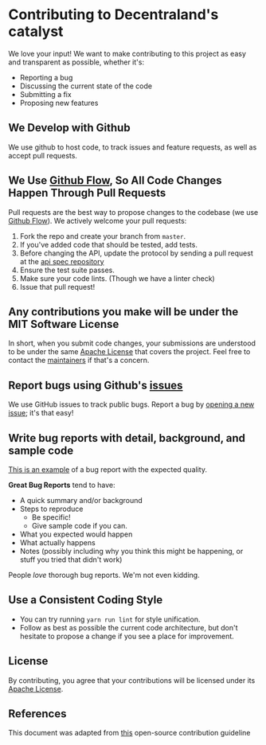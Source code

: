 # Contributing to Decentraland's catalyst

We love your input! We want to make contributing to this project as easy and transparent as possible, whether it's:

- Reporting a bug
- Discussing the current state of the code
- Submitting a fix
- Proposing new features

## We Develop with Github

We use github to host code, to track issues and feature requests, as well as accept pull requests.

## We Use [Github Flow](https://docs.github.com/en/get-started/quickstart/github-flow), So All Code Changes Happen Through Pull Requests

Pull requests are the best way to propose changes to the codebase (we use [Github Flow](https://guides.github.com/introduction/flow/index.html)). We actively welcome your pull requests:

1. Fork the repo and create your branch from `master`.
1. If you've added code that should be tested, add tests.
1. Before changing the API, update the protocol by sending a pull request at the [api spec repository](https://github.com/decentraland/catalyst-api-specs)
1. Ensure the test suite passes.
1. Make sure your code lints. (Though we have a linter check)
1. Issue that pull request!

## Any contributions you make will be under the MIT Software License

In short, when you submit code changes, your submissions are understood to be under the same [Apache License](https://choosealicense.com/licenses/apache-2.0/) that covers the project. Feel free to contact the [maintainers](https://github.com/decentraland/catalyst/blob/master/docs/codeowners) if that's a concern.

## Report bugs using Github's [issues](https://github.com/decentraland/catalyst/issues)

We use GitHub issues to track public bugs. Report a bug by [opening a new issue](https://github.com/decentraland/catalyst/issues/new); it's that easy!

## Write bug reports with detail, background, and sample code

[This is an example](http://stackoverflow.com/q/12488905/180626) of a bug report with the expected quality.

**Great Bug Reports** tend to have:

- A quick summary and/or background
- Steps to reproduce
  - Be specific!
  - Give sample code if you can.
- What you expected would happen
- What actually happens
- Notes (possibly including why you think this might be happening, or stuff you tried that didn't work)

People _love_ thorough bug reports. We'm not even kidding.

## Use a Consistent Coding Style

- You can try running `yarn run lint` for style unification.
- Follow as best as possible the current code architecture, but don't hesitate to propose a change if you see a place for improvement.

## License

By contributing, you agree that your contributions will be licensed under its [Apache License](https://choosealicense.com/licenses/apache-2.0/).

## References

This document was adapted from [this](https://gist.github.com/briandk/3d2e8b3ec8daf5a27a62) open-source contribution guideline

